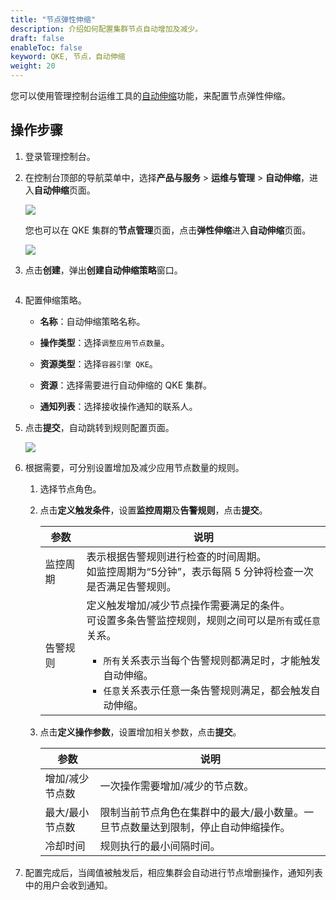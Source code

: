 ```yaml
---
title: "节点弹性伸缩"
description: 介绍如何配置集群节点自动增加及减少。
draft: false
enableToc: false
keyword: QKE, 节点，自动伸缩
weight: 20
---
```


您可以使用管理控制台运维工具的[自动伸缩](/operation/autoscaling/)功能，来配置节点弹性伸缩。

## 操作步骤

1. 登录管理控制台。

2. 在控制台顶部的导航菜单中，选择**产品与服务** > **运维与管理** > **自动伸缩**，进入**自动伸缩**页面。

   ![](/container/qke_plus/_images/auto_scaling_service.png)

   您也可以在 QKE 集群的**节点管理**页面，点击**弹性伸缩**进入**自动伸缩**页面。

   ![](/container/qke_plus/_images/auto_scaling_entrance.png)

3. 点击**创建**，弹出**创建自动伸缩策略**窗口。

   <img src="/container/qke_plus/_images/auto_node_policy.png" alt="" style="zoom:50%;" />

4. 配置伸缩策略。

   - **名称**：自动伸缩策略名称。

   - **操作类型**：选择`调整应用节点数量`。

   - **资源类型**：选择`容器引擎 QKE`。

   - **资源**：选择需要进行自动伸缩的 QKE 集群。

   - **通知列表**：选择接收操作通知的联系人。

5. 点击**提交**，自动跳转到规则配置页面。

   ![](/container/qke_plus/_images/auto_node_rule.png)

6. 根据需要，可分别设置增加及减少应用节点数量的规则。

   1. 选择节点角色。

   2. 点击**定义触发条件**，设置**监控周期**及**告警规则**，点击**提交**。

      | 参数     | 说明                                                         |
      | -------- | ------------------------------------------------------------ |
      | 监控周期 | 表示根据告警规则进行检查的时间周期。<br/>如监控周期为“5分钟”，表示每隔 5 分钟将检查一次是否满足告警规则。 |
      | 告警规则 | 定义触发增加/减少节点操作需要满足的条件。<br/>可设置多条告警监控规则，规则之间可以是`所有`或`任意`关系。<ul><li> `所有`关系表示当每个告警规则都满足时，才能触发自动伸缩。</li><li>`任意`关系表示任意一条告警规则满足，都会触发自动伸缩。</li></ul> |

      

   3. 点击**定义操作参数**，设置增加相关参数，点击**提交**。

      | 参数            | 说明                                                         |
      | --------------- | ------------------------------------------------------------ |
      | 增加/减少节点数 | 一次操作需要增加/减少的节点数。                              |
      | 最大/最小节点数 | 限制当前节点角色在集群中的最大/最小数量。一旦节点数量达到限制，停止自动伸缩操作。 |
      | 冷却时间        | 规则执行的最小间隔时间。                                     |

      

7. 配置完成后，当阈值被触发后，相应集群会自动进行节点增删操作，通知列表中的用户会收到通知。

